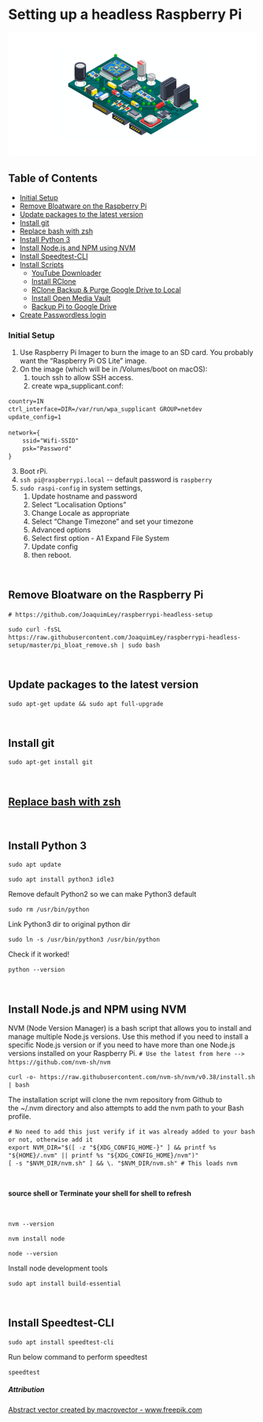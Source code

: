 # Setting up a headless Raspberry Pi

![headless Raspberry Pi](https://github.com/wadhwakamal/headless-raspberrypi/raw/main/assets/repo-img.png?raw=true)

## Table of Contents  
* [Initial Setup](#setting-up-a-headless-raspberry-pi)  
* [Remove Bloatware on the Raspberry Pi](#remove-bloatware-on-the-raspberry-pi)  
* [Update packages to the latest version](https://github.com/wadhwakamal/headless-raspberrypi#update-packages-to-the-latest-version)  
* [Install git](https://github.com/wadhwakamal/headless-raspberrypi#install-git)
* [Replace bash with zsh](https://github.com/wadhwakamal/headless-raspberrypi/blob/main/replace-bash-with-zsh.md)  
* [Install Python 3](https://github.com/wadhwakamal/headless-raspberrypi#install-python-3)  
* [Install Node.js and NPM using NVM](https://github.com/wadhwakamal/headless-raspberrypi#install-nodejs-and-npm-using-nvm)  
* [Install Speedtest-CLI](https://github.com/wadhwakamal/headless-raspberrypi#install-speedtest-cli)
* [Install Scripts](https://github.com/wadhwakamal/headless-raspberrypi/tree/main/scripts#scripts)  
	* [YouTube Downloader](https://github.com/wadhwakamal/headless-raspberrypi/blob/main/scripts#install-youtube-downloader)
	* [Install RClone](https://github.com/wadhwakamal/headless-raspberrypi/blob/main/scripts#install-rclone)
	* [RClone Backup & Purge Google Drive to Local](https://github.com/wadhwakamal/headless-raspberrypi/blob/main/scripts#rclone-backup--purge-google-drive-to-local)
	* [Install Open Media Vault](https://github.com/wadhwakamal/headless-raspberrypi/blob/main/scripts#install-open-media-vault)
	* [Backup Pi to Google Drive](https://github.com/wadhwakamal/headless-raspberrypi/tree/main/scripts/backup#automatic-backup-of-raspberry-pi-to-any-cloud)
* [Create Passwordless login](https://github.com/wadhwakamal/headless-raspberrypi/blob/main/passwordless-login.md#passwordless-login-to-raspberry-pi-from-mac)


### Initial Setup

1. Use Raspberry Pi Imager to burn the image to an SD card. You probably want the “Raspberry Pi OS Lite” image.
2. On the image (which will be in /Volumes/boot on macOS):
	1. touch ssh to allow SSH access.
	2. create wpa_supplicant.conf:


```
country=IN
ctrl_interface=DIR=/var/run/wpa_supplicant GROUP=netdev
update_config=1

network={
    ssid="Wifi-SSID"
    psk="Password"
}
```

3. Boot rPi.
4. `ssh pi@raspberrypi.local` -- default password is `raspberry`
5. `sudo raspi-config` in system settings,
	1. Update hostname and password
	2. Select “Localisation Options”
	3. Change Locale as appropriate
	4. Select “Change Timezone” and set your timezone
	5. Advanced options
	6. Select first option - A1 Expand File System
	7. Update config
	8. then reboot.

<br/>

## Remove Bloatware on the Raspberry Pi
`# https://github.com/JoaquimLey/raspberrypi-headless-setup`
```
sudo curl -fsSL https://raw.githubusercontent.com/JoaquimLey/raspberrypi-headless-setup/master/pi_bloat_remove.sh | sudo bash
```

<br/>

## Update packages to the latest version
```
sudo apt-get update && sudo apt full-upgrade
```

<br/>

## Install git
```
sudo apt-get install git
```

<br/>

## [Replace bash with zsh](https://github.com/wadhwakamal/headless-raspberrypi/blob/main/replace-bash-with-zsh.md)

<br/>

## Install Python 3
```
sudo apt update
```
```
sudo apt install python3 idle3
```

Remove default Python2 so we can make Python3 default
```
sudo rm /usr/bin/python
```

Link Python3 dir to original python dir
```
sudo ln -s /usr/bin/python3 /usr/bin/python
```

Check if it worked!
```
python --version
```
<br/>

## Install Node.js and NPM using NVM

NVM (Node Version Manager) is a bash script that allows you to install and manage multiple Node.js versions. Use this method if you need to install a specific Node.js version or if you need to have more than one Node.js versions installed on your Raspberry Pi.
`# Use the latest from here --> https://github.com/nvm-sh/nvm`
```
curl -o- https://raw.githubusercontent.com/nvm-sh/nvm/v0.38/install.sh | bash
```

The installation script will clone the nvm repository from Github to the ~/.nvm directory and also attempts to add the nvm path to your Bash profile.

```
# No need to add this just verify if it was already added to your bash or not, otherwise add it
export NVM_DIR="$([ -z "${XDG_CONFIG_HOME-}" ] && printf %s "${HOME}/.nvm" || printf %s "${XDG_CONFIG_HOME}/nvm")"
[ -s "$NVM_DIR/nvm.sh" ] && \. "$NVM_DIR/nvm.sh" # This loads nvm
```
<br/>

**source shell or Terminate your shell for shell to refresh**

<br/>

```
nvm --version
```

```
nvm install node
```

```
node --version
```


Install node development tools 

```
sudo apt install build-essential
```

<br/>

## Install Speedtest-CLI

```
sudo apt install speedtest-cli
```

Run below command to perform speedtest
```
speedtest
```

##### Attribution
<a href='https://www.freepik.com/vectors/abstract'>Abstract vector created by macrovector - www.freepik.com</a>
